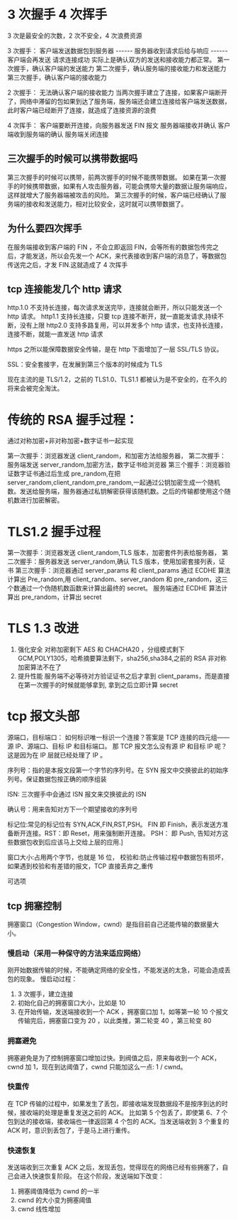# 3 次握手 4 次挥手

3 次是最安全的次数，2 次不安全，4 次浪费资源

3 次握手：
客户端发送数据包到服务器 ------ 服务器收到请求后给与响应 ------ 客户端会再发送 请求连接成功
实际上是确认双方的发送和接收能力都正常。
第一次握手，确认客户端的发送能力
第二次握手，确认服务端的接收能力和发送能力
第三次握手，确认客户端的接收能力

2 次握手：
无法确认客户端的接收能力
当两次握手建立了连接，如果客户端断开了，网络中滞留的包如果到达了服务端，服务端还会建立连接给客户端发送数据，此时客户端已经断开了连接，就造成了连接资源的浪费

4 次挥手：
客户端要断开连接，向服务器发送 FIN 报文
服务器端接收并确认
客户端收到服务端的确认
服务端关闭连接

## 三次握手的时候可以携带数据吗

第三次握手的时候可以携带，前两次握手的时候不能携带数据。
如果在第一次握手的时候携带数据，如果有人攻击服务器，可能会携带大量的数据让服务端响应，这样就增大了服务器端被攻击的风险。
第三次握手的时候，客户端已经确认了服务端的接收和发送能力，相对比较安全，这时就可以携带数据了。

## 为什么要四次挥手

在服务端接收到客户端的 FIN ，不会立即返回 FIN，会等所有的数据包传完之后，才能发送，所以会先发一个 ACK，来代表接收到客户端的消息了，等数据包传送完之后，才发 FIN.这就造成了 4 次挥手

## tcp 连接能发几个 http 请求

http.1.0 不支持长连接，每次请求发送完毕，连接就会断开，所以只能发送一个 http 请求。
http1.1 支持长连接，只要 tcp 连接不断开，就一直能发请求,持续不断，没有上限
http2.0 支持多路复用，可以并发多个 http 请求，也支持长连接，连接不断，就能一直发送 http 请求

https 之所以能保障数据安全传输，是在 http 下面增加了一层 SSL/TLS 协议。

SSL：安全套接字，在发展到第三个版本的时候成为 TLS

现在主流的是 TLS/1.2，之前的 TLS1.0、TLS1.1 都被认为是不安全的，在不久的将来会被完全淘汰。

# 传统的 RSA 握手过程：

通过对称加密+非对称加密+数字证书一起实现

第一次握手：浏览器发送 client_random，和加密方法给服务器，
第二次握手：服务端发送 server_random,加密方法，数字证书给浏览器
第三个握手：浏览器验证数字证书通过后生成 pre_random,在把 server_random,client_random,pre_random,一起通过公钥加密生成一个随机数。发送给服务端，服务器通过私钥解密获得该随机数。之后的传输都使用这个随机数进行加密解密。

# TLS1.2 握手过程

第一次握手：浏览器发送 client_random,TLS 版本，加密套件列表给服务器，
第二次握手：服务器发送 server_random,确认 TLS 版本，使用加密套接列表，证书
第三次握手：浏览器通过 server_params 和 client_params 通过 ECDHE 算法计算出 Pre_random,用 client_random、server_random 和 pre_random，这三个数通过一个伪随机数函数来计算出最终的 secret。
服务端通过 ECDHE 算法计算出 pre_random，计算出 secret

# TLS 1.3 改进

1. 强化安全
   对称加密剩下 AES 和 CHACHA20 ，分组模式剩下 GCM,POLY1305，哈希摘要算法剩下，sha256,sha384,之前的 RSA 非对称加密算法不在了
2. 提升性能
   服务端不必等待对方验证证书之后才拿到 client_params，而是直接在第一次握手的时候就能够拿到, 拿到之后立即计算 secret

# tcp 报文头部

源端口，目标端口：
如何标识唯一标识一个连接？答案是 TCP 连接的四元组——源 IP、源端口、目标 IP 和目标端口。
那 TCP 报文怎么没有源 IP 和目标 IP 呢？这是因为在 IP 层就已经处理了 IP 。

序列号：指的是本报文段第一个字节的序列号。在 SYN 报文中交换彼此的初始序列号。保证数据包按正确的顺序组装

ISN: 三次握手中会通过 ISN 报文来交换彼此的 ISN

确认号：用来告知对方下一个期望接收的序列号

标记位:常见的标记位有 SYN,ACK,FIN,RST,PSH。
FIN 即 Finish，表示发送方准备断开连接。RST：即 Reset，用来强制断开连接。 PSH： 即 Push, 告知对方这些数据包收到后应该马上交给上层的应用.]

窗口大小:占用两个字节，也就是 16 位，
校验和:防止传输过程中数据包有损坏，如果遇到校验和有差错的报文，TCP 直接丢弃之,重传

可选项

## tcp 拥塞控制

拥塞窗口（Congestion Window，cwnd）是指目前自己还能传输的数据量大小。

### 慢启动（采用一种保守的方法来适应网络）

刚开始数据传输的时候，不能确定网络的安全性，不能发送的太急，可能会造成丢包的现象。
慢启动过程：

1. 3 次握手，建立连接
2. 初始化自己的拥塞窗口大小，比如是 10
3. 在开始传输，发送端接收到一个 ACK ，拥塞窗口加 1，如等第一轮 10 个报文传输完后，拥塞窗口变为 20 ，以此类推，第二轮变 40 ，第三轮变 80

### 拥塞避免

拥塞避免是为了控制拥塞窗口增加过快。到阀值之后，原来每收到一个 ACK，cwnd 加 1，现在到达阈值了，cwnd 只能加这么一点: 1 / cwnd。

### 快重传

在 TCP 传输的过程中，如果发生了丢包，即接收端发现数据段不是按序到达的时候，接收端的处理是重复发送之前的 ACK。
比如第 5 个包丢了，即使第 6、7 个包到达的接收端，接收端也一律返回第 4 个包的 ACK。当发送端收到 3 个重复的 ACK 时，意识到丢包了，于是马上进行重传。

### 快速恢复

发送端收到三次重复 ACK 之后，发现丢包，觉得现在的网络已经有些拥塞了，自己会进入快速恢复阶段。
在这个阶段，发送端如下改变：

1. 拥塞阈值降低为 cwnd 的一半
2. cwnd 的大小变为拥塞阈值
3. cwnd 线性增加
